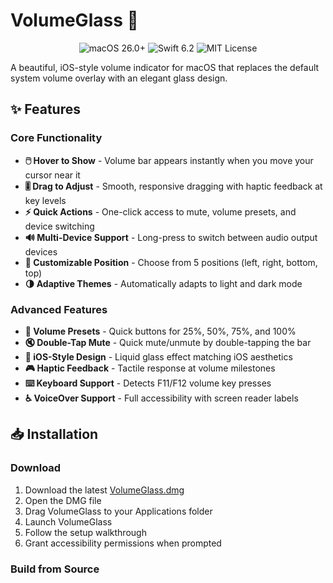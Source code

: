 # VolumeGlass 🎵

<p align="center">
  <img src="https://img.shields.io/badge/macOS-26.0+-blue.svg" alt="macOS 26.0+">
  <img src="https://img.shields.io/badge/Swift-6.2-orange.svg" alt="Swift 6.2">
  <img src="https://img.shields.io/badge/license-MIT-green.svg" alt="MIT License">
</p>

A beautiful, iOS-style volume indicator for macOS that replaces the default system volume overlay with an elegant glass design.

## ✨ Features

### Core Functionality
- **🖱️ Hover to Show** - Volume bar appears instantly when you move your cursor near it
- **🎚️ Drag to Adjust** - Smooth, responsive dragging with haptic feedback at key levels
- **⚡ Quick Actions** - One-click access to mute, volume presets, and device switching
- **🔊 Multi-Device Support** - Long-press to switch between audio output devices
- **🎨 Customizable Position** - Choose from 5 positions (left, right, bottom, top)
- **🌗 Adaptive Themes** - Automatically adapts to light and dark mode

### Advanced Features
- **🎯 Volume Presets** - Quick buttons for 25%, 50%, 75%, and 100%
- **🔇 Double-Tap Mute** - Quick mute/unmute by double-tapping the bar
- **📱 iOS-Style Design** - Liquid glass effect matching iOS aesthetics
- **🎮 Haptic Feedback** - Tactile response at volume milestones
- **⌨️ Keyboard Support** - Detects F11/F12 volume key presses
- **♿ VoiceOver Support** - Full accessibility with screen reader labels

## 📥 Installation

### Download
1. Download the latest [VolumeGlass.dmg](https://github.com/aarush67/VolumeBar-Code/releases/latest/download/VolumeGlass.dmg)
2. Open the DMG file
3. Drag VolumeGlass to your Applications folder
4. Launch VolumeGlass
5. Follow the setup walkthrough
6. Grant accessibility permissions when prompted

### Build from Source

